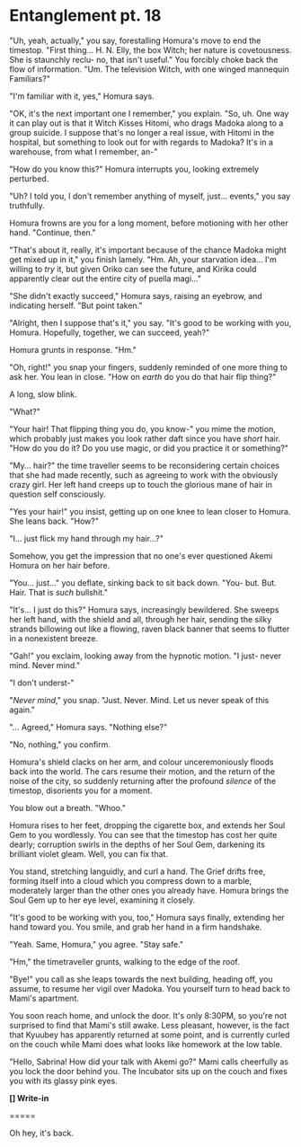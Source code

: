 # Entanglement pt. 18

"Uh, yeah, actually," you say, forestalling Homura's move to end the timestop. "First thing... H. N. Elly, the box Witch; her nature is covetousness. She is staunchly reclu- no, that isn't useful." You forcibly choke back the flow of information. "Um. The television Witch, with one winged mannequin Familiars?"

"I'm familiar with it, yes," Homura says.

"OK, it's the next important one I remember," you explain. "So, uh. One way it can play out is that it Witch Kisses Hitomi, who drags Madoka along to a group suicide. I suppose that's no longer a real issue, with Hitomi in the hospital, but something to look out for with regards to Madoka? It's in a warehouse, from what I remember, an-"

"How do you know this?" Homura interrupts you, looking extremely perturbed.

"Uh? I told you, I don't remember anything of myself, just... events," you say truthfully.

Homura frowns are you for a long moment, before motioning with her other hand. "Continue, then."

"That's about it, really, it's important because of the chance Madoka might get mixed up in it," you finish lamely. "Hm. Ah, your starvation idea... I'm willing to *try* it, but given Oriko can see the future, and Kirika could apparently clear out the entire city of puella magi..."

"She didn't exactly succeed," Homura says, raising an eyebrow, and indicating herself. "But point taken."

"Alright, then I suppose that's it," you say. "It's good to be working with you, Homura. Hopefully, together, we can succeed, yeah?"

Homura grunts in response. "Hm."

"Oh, right!" you snap your fingers, suddenly reminded of one more thing to ask her. You lean in close. "How on *earth* do you do that hair flip thing?"

A long, slow blink.

"What?"

"Your hair! That flipping thing you do, you know-" you mime the motion, which probably just makes you look rather daft since you have *short* hair. "How do you do it? Do you use magic, or did you practice it or something?"

"My... hair?" the time traveller seems to be reconsidering certain choices that she had made recently, such as agreeing to work with the obviously crazy girl. Her left hand creeps up to touch the glorious mane of hair in question self consciously.

"Yes your hair!" you insist, getting up on one knee to lean closer to Homura. She leans back. "How?"

"I... just flick my hand through my hair...?"

Somehow, you get the impression that no one's ever questioned Akemi Homura on her hair before.

"You... just..." you deflate, sinking back to sit back down. "You- but. But. Hair. That is *such* bullshit."

"It's... I just do this?" Homura says, increasingly bewildered. She sweeps her left hand, with the shield and all, through her hair, sending the silky strands billowing out like a flowing, raven black banner that seems to flutter in a nonexistent breeze.

"Gah!" you exclaim, looking away from the hypnotic motion. "I just- never mind. Never mind."

"I don't underst-"

"*Never mind*," you snap. "Just. Never. Mind. Let us never speak of this again."

"... Agreed," Homura says. "Nothing else?"

"No, nothing," you confirm.

Homura's shield clacks on her arm, and colour unceremoniously floods back into the world. The cars resume their motion, and the return of the noise of the city, so suddenly returning after the profound *silence* of the timestop, disorients you for a moment.

You blow out a breath. "Whoo."

Homura rises to her feet, dropping the cigarette box, and extends her Soul Gem to you wordlessly. You can see that the timestop has cost her quite dearly; corruption swirls in the depths of her Soul Gem, darkening its brilliant violet gleam. Well, you can fix that.

You stand, stretching languidly, and curl a hand. The Grief drifts free, forming itself into a cloud which you compress down to a marble, moderately larger than the other ones you already have. Homura brings the Soul Gem up to her eye level, examining it closely.

"It's good to be working with you, too," Homura says finally, extending her hand toward you. You smile, and grab her hand in a firm handshake.

"Yeah. Same, Homura," you agree. "Stay safe."

"Hm," the timetraveller grunts, walking to the edge of the roof.

"Bye!" you call as she leaps towards the next building, heading off, you assume, to resume her vigil over Madoka. You yourself turn to head back to Mami's apartment.

You soon reach home, and unlock the door. It's only 8:30PM, so you're not surprised to find that Mami's still awake. Less pleasant, however, is the fact that Kyuubey has apparently returned at some point, and is currently curled on the couch while Mami does what looks like homework at the low table.

"Hello, Sabrina! How did your talk with Akemi go?" Mami calls cheerfully as you lock the door behind you. The Incubator sits up on the couch and fixes you with its glassy pink eyes.

**\[] Write-in**

\=====​

Oh hey, it's back.
